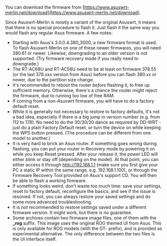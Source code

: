 You can download the firmware from [https://www.asuswrt-merlin.net/download](https://www.asuswrt-merlin.net/download).

Since Asuswrt-Merlin is mostly a variant of the original Asuswrt, it means that there is no special procedure to flash it.  Just flash it the same way you would flash any regular Asus firmware.  A few notes:

* Starting with Asus's 3.0.0.4.380_3000, a new firmware format is used.  To flash Asuswrt-Merlin on one of these newer firmwares, you will need 380.61 or newer.  Likewise, downgrading to an older version is not supported. (Try firmware recovery mode if you really need to downgrade.)
* The RT-AC68U and RT-AC56U need to be at least on firmware 378.55 (or the last 378.xxx version from Asus) before you can flash 380.xx or newer, due to the partition size change.
* It's recommended to reboot the router _before_ flashing it, to free up sufficient memory.  Otherwise, there's a chance the router might reject the firmware, due to running too low of free RAM.
* If coming from a non-Asuswrt firmware, you will have to do a factory default reset.
* While it is generally not necessary to restore to factory defaults, it's not a bad idea, especially if there is a big jump in version number (e.g. from 112 to 178).  No need to do the 30/30/30 dance as required by DD-WRT - just do a plain Factory Default reset, or turn the device on while keeping the WPS button pressed.  (The procedure can be different from one model to another.)
* It is very hard to brick an Asus router.  If something goes wrong during flashing, you can put your router in Recovery mode by powering it on while you keep Reset pressed.  After your release it, the power LED will either blink or stay off (depending on the model).  At that point, you can either access it through http://192.168.1.1 (make sure you first give your PC a static IP within the same range, e.g. 192.168.1.100), or through the Firmware Recovery Tool provided on Asus's support CD.  You will then be able to flash a working firmware.
* If something looks weird, don't waste too much time: save your settings, reset to factory default, reconfigure the basics, and see if the issue is resolved.  If not, you can always restore your saved settings and do some more advanced troubleshooting.
* It is _not_ recommended to restore settings saved under a different firmware version.  It _might_ work, but there is no guarantee.
* Some archives contain two firmware image files, one of them with the **_rog** suffix.  This image uses the original ROG themed UI from Asus.  This is only available for ROG models (with the GT- prefix), and is provided as experimental alternative.  The only difference between the two files is the UI interface itself.
